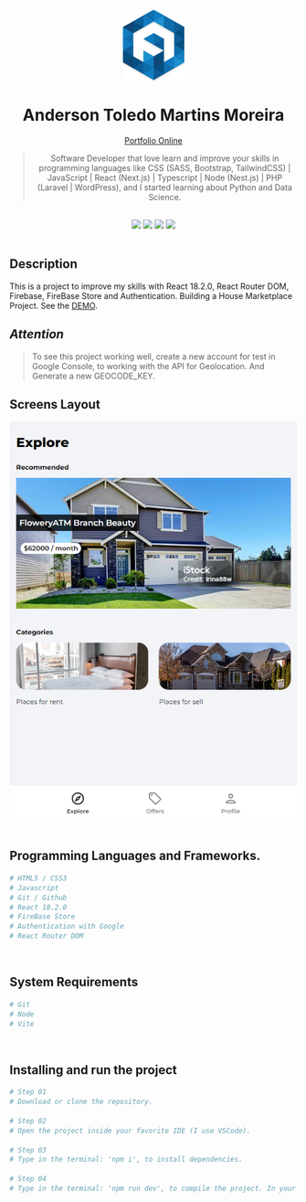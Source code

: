 <div align="center">
  <img src="readme/logo/favicon.png" />
  <h1>Anderson Toledo Martins Moreira</h1>
  <a href="http://www.atmm.dev" target="_blank">Portfolio Online</a>

> Software Developer that love learn and improve your skills in programming languages like CSS (SASS, Bootstrap, TailwindCSS) | JavaScript | React (Next.js) | Typescript | Node (Nest.js) | PHP (Laravel | WordPress), and I started learning about Python and Data Science.

</div>
<br >
<!-- References for Create budgets :: https://shields.io/category/build -->
<div align="center">
  <!-- <img src="https://img.shields.io/static/v1?label=Status&message=Development&color=tomato"/> -->
  <img src="https://img.shields.io/static/v1?label=Status&message=Complete&color=darkgreen"/>
  <!-- <img src="https://img.shields.io/static/v1?label=CSS&message=3.0&color=blue"/> -->
  <img src="https://img.shields.io/static/v1?label=TailwindCSS&message=3.0&color=purple"/>
  <!-- <img src="https://img.shields.io/static/v1?label=Bootstrap&message=5.3.x&color=DeepPink"/> -->
  <img src="https://img.shields.io/static/v1?label=JavaScript&message=ES6&color=yellow"/>
  <!-- <<img src="https://img.shields.io/static/v1?label=TypeScript&message=5.7&color=darkgray"/>
  <img src="https://img.shields.io/static/v1?label=Node&message=22.14.0&color=green"/>
  <img src="https://img.shields.io/static/v1?label=Nest.js&message=11.0.10&color=brown"/> -->
  <img src="https://img.shields.io/static/v1?label=React&message=18.2.0&color=darkblue"/>
  <!-- <img src="https://img.shields.io/static/v1?label=Next.js&message=15.1.7&color=black"/>
  <img src="https://img.shields.io/static/v1?label=PHP&message=8.4&color=lightblue"/>
  <img src="https://img.shields.io/static/v1?label=Laravel&message=11&color=red"/>
  <img src="https://img.shields.io/static/v1?label=WordPress&message=6.7.2&color=darkcyan"/>  -->
</div>

<br >

## Description
This is a project to improve my skills with React 18.2.0, React Router DOM, Firebase, FireBase Store and Authentication. Building a House Marketplace Project. See the [DEMO](https://house-marketplace-react-eight.vercel.app/).

## *Attention*
> To see this project working well, create a new account for test in Google Console, to working with the API for Geolocation. And Generate a new GEOCODE_KEY.

## Screens Layout
<div align="center">
  <img src="readme/layout/layout.png" alt="Login"/>
</div>

<br >

## Programming Languages and Frameworks.
```bash
# HTML5 / CSS3
# Javascript
# Git / Github
# React 18.2.0
# FireBase Store
# Authentication with Google
# React Router DOM
```

<br >

## System Requirements
```bash
# Git
# Node
# Vite
```

<br >

## Installing and run the project

```bash
# Step 01 
# Download or clone the repository. 

# Step 02 
# Open the project inside your favorite IDE (I use VSCode). 

# Step 03
# Type in the terminal: 'npm i', to install dependencies.

# Step 04
# Type in the terminal: 'npm run dev', to compile the project. In your favorite Browser, open this URL: http://localhost:5173/ to see the Interface.

```
